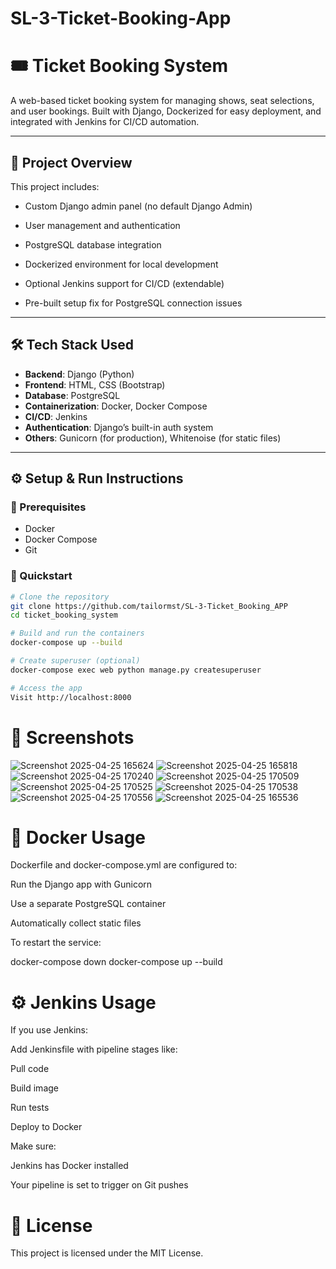 # SL-3-Ticket-Booking-App
# 🎟️ Ticket Booking System

A web-based ticket booking system for managing shows, seat selections, and user bookings. Built with Django, Dockerized for easy deployment, and integrated with Jenkins for CI/CD automation.

---

## 📌 Project Overview

This project includes:

- Custom Django admin panel (no default Django Admin)

- User management and authentication

- PostgreSQL database integration

- Dockerized environment for local development

- Optional Jenkins support for CI/CD (extendable)

- Pre-built setup fix for PostgreSQL connection issues

---

## 🛠️ Tech Stack Used

- **Backend**: Django (Python)
- **Frontend**: HTML, CSS (Bootstrap)
- **Database**: PostgreSQL
- **Containerization**: Docker, Docker Compose
- **CI/CD**: Jenkins
- **Authentication**: Django’s built-in auth system
- **Others**: Gunicorn (for production), Whitenoise (for static files)

---

## ⚙️ Setup & Run Instructions

### 🔧 Prerequisites
- Docker
- Docker Compose
- Git

### 🚀 Quickstart

```bash
# Clone the repository
git clone https://github.com/tailormst/SL-3-Ticket_Booking_APP
cd ticket_booking_system

# Build and run the containers
docker-compose up --build

# Create superuser (optional)
docker-compose exec web python manage.py createsuperuser

# Access the app
Visit http://localhost:8000
```


# 📸 Screenshots

![Screenshot 2025-04-25 165624](https://github.com/user-attachments/assets/a8a9bf1d-df06-4d43-8bb7-2e89f18b7224)
![Screenshot 2025-04-25 165818](https://github.com/user-attachments/assets/ee61df26-c229-40fb-9e94-566fe784e5cc)
![Screenshot 2025-04-25 170240](https://github.com/user-attachments/assets/470b4e96-8203-4b4a-9e60-8bf0a289ac1e)
![Screenshot 2025-04-25 170509](https://github.com/user-attachments/assets/d088f059-725b-4b4a-8584-1f084915edd0)
![Screenshot 2025-04-25 170525](https://github.com/user-attachments/assets/3c4a546d-09d1-4392-acbd-e210c8c23518)
![Screenshot 2025-04-25 170538](https://github.com/user-attachments/assets/13e21fe6-df90-4d1c-852c-cf5f2fc26afc)
![Screenshot 2025-04-25 170556](https://github.com/user-attachments/assets/9f69b1c0-a98b-4ce9-ae96-d1f105322f2a)
![Screenshot 2025-04-25 165536](https://github.com/user-attachments/assets/a9a50b5c-9763-4d20-93a0-115ef33e6e31)


# 🐳 Docker Usage
Dockerfile and docker-compose.yml are configured to:

Run the Django app with Gunicorn

Use a separate PostgreSQL container

Automatically collect static files

To restart the service:

docker-compose down
docker-compose up --build

# ⚙️ Jenkins Usage
If you use Jenkins:

Add Jenkinsfile with pipeline stages like:

Pull code

Build image

Run tests

Deploy to Docker

Make sure:

Jenkins has Docker installed

Your pipeline is set to trigger on Git pushes

# 📄 License
This project is licensed under the MIT License.
